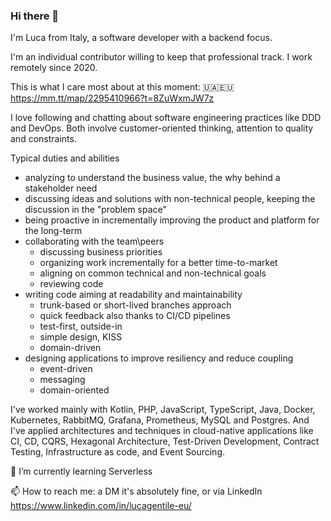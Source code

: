 ### Hi there 👋

I'm Luca from Italy, a software developer with a backend focus.

I'm an individual contributor willing to keep that professional track. I work remotely since 2020.

This is what I care most about at this moment: 🇺🇦🇪🇺 https://mm.tt/map/2295410966?t=8ZuWxmJW7z

I love following and chatting about software engineering practices like DDD and DevOps. Both involve customer-oriented thinking, attention to quality and constraints.

Typical duties and abilities 
* analyzing to understand the business value, the why behind a stakeholder need
* discussing ideas and solutions with non-technical people, keeping the discussion in the "problem space"
* being proactive in incrementally improving the product and platform for the long-term
* collaborating with the team\peers
  * discussing business priorities
  * organizing work incrementally for a better time-to-market
  * aligning on common technical and non-technical goals
  * reviewing code
* writing code aiming at readability and maintainability
  * trunk-based or short-lived branches approach
  * quick feedback also thanks to CI/CD pipelines
  * test-first, outside-in
  * simple design, KISS
  * domain-driven
* designing applications to improve resiliency and reduce coupling
  * event-driven
  * messaging
  * domain-oriented

I've worked mainly with Kotlin, PHP, JavaScript, TypeScript, Java, Docker, Kubernetes, RabbitMQ, Grafana, Prometheus, MySQL and Postgres.
And I've applied architectures and techniques in cloud-native applications like CI, CD, CQRS, Hexagonal Architecture, Test-Driven Development, Contract Testing, Infrastructure as code, and Event Sourcing.

🌱 I’m currently learning Serverless

📫 How to reach me: a DM it's absolutely fine, or via LinkedIn https://www.linkedin.com/in/lucagentile-eu/

